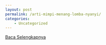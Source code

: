 ```yaml
---
layout: post
permalink: /arti-mimpi-menang-lomba-nyanyi/
categories:
    - Uncategorized
---
```


[Baca Selengkapnya](/05)
